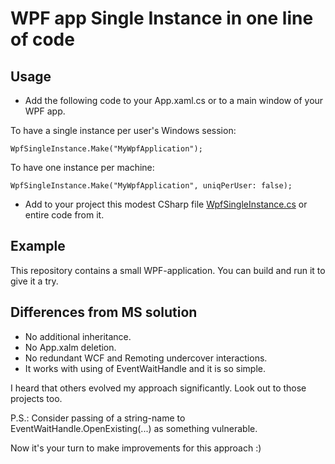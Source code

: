 # WPF app Single Instance in one line of code

## Usage

* Add the following code to your App.xaml.cs or to a main window of your WPF app.

To have a single instance per user's Windows session:

    WpfSingleInstance.Make("MyWpfApplication");

To have one instance per machine:

    WpfSingleInstance.Make("MyWpfApplication", uniqPerUser: false);

* Add to your project this modest CSharp file [WpfSingleInstance.cs](https://github.com/it3xl/WPF-app-Single-Instance-in-one-line-of-code/blob/master/WpfSingleInstanceByEventWaitHandle/WpfSingleInstance.cs) or entire code from it.

## Example

This repository contains a small WPF-application. You can build and run it to give it a try.

## Differences from MS solution

* No additional inheritance.
* No App.xalm deletion.
* No redundant WCF and Remoting undercover interactions.
* It works with using of EventWaitHandle and it is so simple.

I heard that others evolved my approach significantly. Look out to those projects too.

P.S.: Consider passing of a string-name to EventWaitHandle.OpenExisting(...) as something vulnerable.<br/>

Now it's your turn to make improvements for this approach :)
